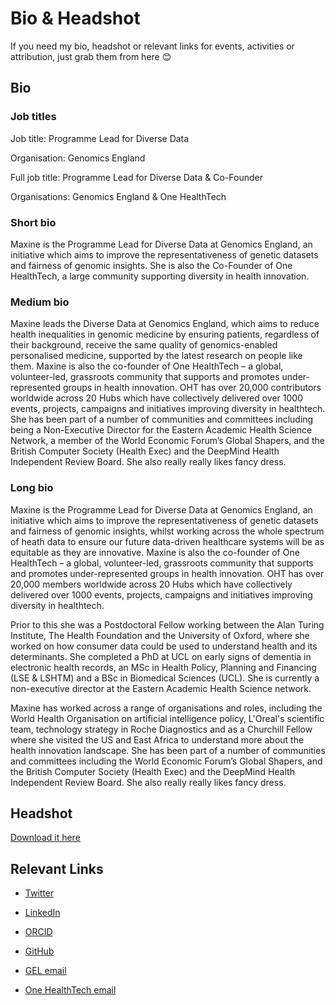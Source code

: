 # Bio & Headshot 

If you need my bio, headshot or relevant links for events, activities or attribution, just grab them from here 😊

## Bio 

### Job titles

Job title: Programme Lead for Diverse Data

Organisation: Genomics England

Full job title: Programme Lead for Diverse Data & Co-Founder

Organisations: Genomics England & One HealthTech

### Short bio
Maxine is the Programme Lead for Diverse Data at Genomics England, an initiative which aims to improve the representativeness of genetic datasets and fairness of genomic insights. She is also the Co-Founder of One HealthTech, a large community supporting diversity in health innovation.

### Medium bio
Maxine leads the Diverse Data at Genomics England, which aims to reduce health inequalities in genomic medicine by ensuring patients, regardless of their background, receive the same quality of genomics-enabled personalised medicine, supported by the latest research on people like them. Maxine is also the co-founder of One HealthTech – a global, volunteer-led, grassroots community that supports and promotes under-represented groups in health innovation. OHT has over 20,000 contributors worldwide across 20 Hubs which have collectively delivered over 1000 events, projects, campaigns and initiatives improving diversity in healthtech. She has been part of a number of communities and committees including being a Non-Executive Director for the Eastern Academic Health Science Network, a member of the World Economic Forum’s Global Shapers, and the British Computer Society (Health Exec) and the DeepMind Health Independent Review Board. She also really really likes fancy dress.


### Long bio 
Maxine is the Programme Lead for Diverse Data at Genomics England, an initiative which aims to improve the representativeness of genetic datasets and fairness of genomic insights, whilst working across the whole spectrum of heath data to ensure our future data-driven healthcare systems will be as equitable as they are innovative. Maxine is also the co-founder of One HealthTech – a global, volunteer-led, grassroots community that supports and promotes under-represented groups in health innovation. OHT has over 20,000 members worldwide across 20 Hubs which have collectively delivered over 1000 events, projects, campaigns and initiatives improving diversity in healthtech.

Prior to this she was a Postdoctoral Fellow working between the Alan Turing Institute, The Health Foundation and the University of Oxford, where she worked on how consumer data could be used to understand health and its determinants. She completed a PhD at UCL on early signs of dementia in electronic health records, an MSc in Health Policy, Planning and Financing (LSE & LSHTM) and a BSc in Biomedical Sciences (UCL). She is currently a non-executive director at the Eastern Academic Health Science network.

Maxine has worked across a range of organisations and roles, including the World Health Organisation on artificial intelligence policy, L'Oreal's scientific team, technology strategy in Roche Diagnostics and as a Churchill Fellow where she visited the US and East Africa to understand more about the health innovation landscape. She has been part of a number of communities and committees including the World Economic Forum’s Global Shapers, and the British Computer Society (Health Exec) and the DeepMind Health Independent Review Board. She also really really likes fancy dress.

## Headshot

[Download it here](https://raw.githubusercontent.com/maximacki/headshot-bio/master/Maxine%20Mackintosh%20Headshot.jpg)

## Relevant Links

- [Twitter](https://twitter.com/Maxi_Macki)
- [LinkedIn](https://www.linkedin.com/in/maxinemackintosh/)
- [ORCID](https://orcid.org/0000-0003-3740-1302)
- [GitHub](https://github.com/maximacki)

- [GEL email](mailto:maxine.mackintosh@genomicsengland.co.uk)
- [One HealthTech email](mailto:maxine@onehealthtech.com)

